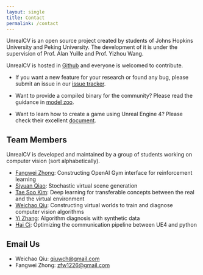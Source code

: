 ```yaml
---
layout: single
title: Contact
permalink: /contact
---
```


UnrealCV is an open source project created by students of Johns Hopkins University and Peking University. The development of it is under the supervision of Prof. Alan Yuille and Prof. Yizhou Wang. 

UnrealCV is hosted in [Github](http://github.com/unrealcv/unrealcv) and everyone is welcomed to contribute.


<div id="issue"></div>

- If you want a new feature for your research or found any bug, please submit an issue in our [issue tracker](https://github.com/unrealcv/unrealcv/issues).

- Want to provide a compiled binary for the community? Please read the guidance in [model zoo](http://docs.unrealcv.org/en/master/reference/model_zoo.html).  

- Want to learn how to create a game using Unreal Engine 4? Please check their excellent [document](https://docs.unrealengine.com/latest/INT/).

## Team Members

UnrealCV is developed and maintained by a group of students working on computer vision (sort alphabetically).

- [Fangwei Zhong](https://github.com/zfw1226): Constructing OpenAI Gym interface for reinforcement learning
- [Siyuan Qiao](http://www.cs.jhu.edu/~syqiao/): Stochastic virtual scene generation
- [Tae Soo Kim](https://taesoo-kim.github.io/): Deep learning for transferable concepts between the real and the virtual environment
- [Weichao Qiu](http://weichaoqiu.com): Constructing virtual worlds to train and diagnose computer vision algorithms
- [Yi Zhang](https://edz-o.github.io/): Algorithm diagnosis with synthetic data 
- [Hai Ci](https://haici.cc/): Optimizing the communication pipeline between UE4 and python
 
## Email Us
 - Weichao Qiu: qiuwch@gmail.com
 - Fangwei Zhong: zfw1226@gmail.com
